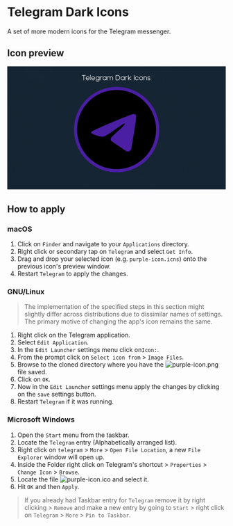 # Telegram Dark Icons
A set of more modern icons for the Telegram messenger.

## Icon preview
![](icon-preview.png)

## How to apply

### macOS
1. Click on `Finder` and navigate to your `Applications` directory. 
1. Right click or secondary tap on `Telegram` and select `Get Info`.
1. Drag and drop your selected icon (e.g. `purple-icon.icns`) onto the previous icon's preview window.
1. Restart `Telegram` to apply the changes.

### GNU/Linux
> The implementation of the specified steps in this section might slightly differ across distributions due to dissimilar names of settings. The primary motive of changing the app's icon remains the same. 
1. Right click on the Telegram application.
1. Select `Edit Application`.
1. In the `Edit Launcher` settings menu click on`Icon:`.
1. From the prompt click on `Select icon from` > `Image Files`.
1. Browse to the cloned directory where you have the ![purple-icon.png](https://github.com/Nicivian/telegram-dark-icons/blob/main/purple-icon.png) file saved.
1. Click on `OK`.
1. Now in the `Edit Launcher` settings menu apply the changes by clicking on the `save` settings button.
1. Restart `Telegram` if it was running.

### Microsoft Windows
1. Open the `Start` menu from the taskbar.
1. Locate the `Telegram` entry (Alphabetically arranged list).
1. Right click on `telegram` > `More` > `Open File Location`, a new `File Explorer` window will open up.
1. Inside the Folder right click on Telegram's shortcut > `Properties` > `Change Icon` > `Browse`.
1. Locate the file ![purple-icon.ico](https://github.com/Nicivian/telegram-dark-icons/blob/main/purple-icon.ico) and select it.
1. Hit `OK` and then `Apply`.
> If you already had Taskbar entry for `Telegram` remove it by right clicking > `Remove` and make a new entry by going to `Start` > right click on `Telegram` > `More` > `Pin to Taskbar`.